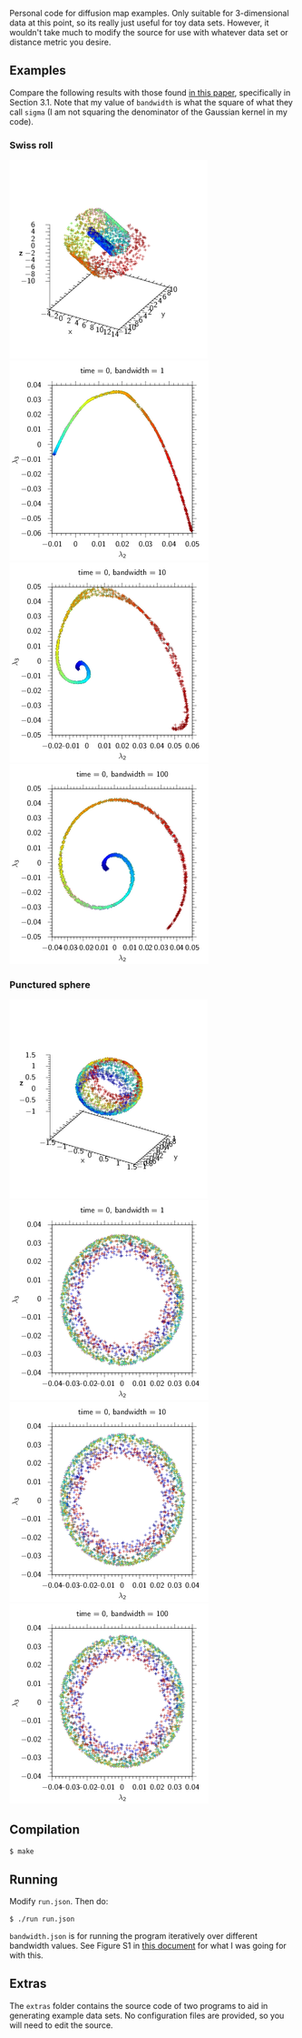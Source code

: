 Personal code for diffusion map examples. Only suitable for 3-dimensional data
at this point, so its really just useful for toy data sets. However, it
wouldn't take much to modify the source for use with whatever data set or
distance metric you desire.

## Examples

Compare the following results with those found [in this
paper](http://wireilla.com/papers/ijfcst/V4N6/4614ijfcst06.pdf), specifically in
Section 3.1. Note that my value of `bandwidth` is what the square of what they
call `sigma` (I am not squaring the denominator of the Gaussian kernel in my
code).

### Swiss roll

![Swiss roll dataset](examples/swiss-roll/swissroll.png)
![Diffusion map (eps = 1)](examples/swiss-roll/dmap-1.png)
![Diffusion map (eps = 10)](examples/swiss-roll/dmap-10.png)
![Diffusion map (eps = 100)](examples/swiss-roll/dmap-100.png)

### Punctured sphere

![Punctured sphere dataset](examples/punctured-sphere/puncsphere.png)
![Diffusion map (eps = 1)](examples/punctured-sphere/dmap-1.png)
![Diffusion map (eps = 10)](examples/punctured-sphere/dmap-10.png)
![Diffusion map (eps = 100)](examples/punctured-sphere/dmap-100.png)

## Compilation

    $ make

## Running

Modify `run.json`. Then do:

    $ ./run run.json

`bandwidth.json` is for running the program iteratively over different bandwidth
values. See Figure S1 in [this
document](https://www.pnas.org/cgi/doi/10.1073/pnas.1003293107) for what I was
going for with this.

## Extras

The `extras` folder contains the source code of two programs to aid in
generating example data sets. No configuration files are provided, so you will
need to edit the source.

